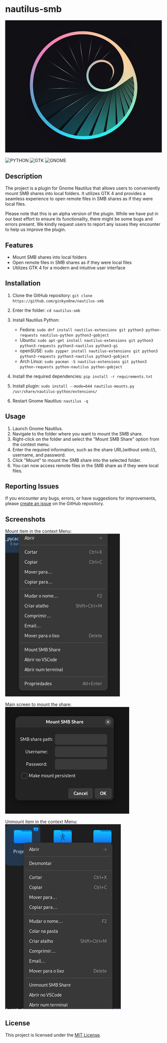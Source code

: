 # nautilus-smb
![  NAUTILUS SMB Logo](https://raw.githubusercontent.com/ginkyoOne/nautilus-smb/main/nautilus-smb.png)

![PYTHON](https://img.shields.io/badge/Pyhton-%23ffff6a?style=for%20the%20badge&logo=python&logoColor=white)
![GTK](https://img.shields.io/badge/GTK-03C75A?style=for%20the%20badge&logo=gtk&logoColor=white)
![GNOME](https://img.shields.io/badge/Gnome_44-%230b49c2?style=for%20the%20badge&logo=gnome&logoColor=white)

 
## Description

The project is a plugin for Gnome Nautilus that allows users to conveniently mount SMB shares into local folders. It utilizes GTK 4 and provides a seamless experience to open remote files in SMB shares as if they were local files.

Please note that this is an alpha version of the plugin. While we have put in our best effort to ensure its functionality, there might be some bugs and errors present. We kindly request users to report any issues they encounter to help us improve the plugin.

## Features

- Mount SMB shares into local folders
- Open remote files in SMB shares as if they were local files
- Utilizes GTK 4 for a modern and intuitive user interface

## Installation

1. Clone the GitHub repository: `git clone https://github.com/ginkyoOne/nautilus-smb`
2. Enter the folder: `cd nautilus-smb`
3. Install Nautilus Python: 
    - Fedora: `sudo dnf install nautilus-extensions git python3 python-requests nautilus-python python3-gobject`
    - Ubuntu: `sudo apt-get install nautilus-extensions git python3 python3-requests python3-nautilus python3-gi`
    - openSUSE: `sudo zypper install nautilus-extensions git python3 python3-requests python3-nautilus python3-gobject`
    - Arch Linux: `sudo pacman -S nautilus-extensions git python3 python-requests python-nautilus python-gobject`
   


5. Install the required dependencies: `pip install -r requirements.txt`
6. Install plugin: `sudo install --mode=644 nautilus-mounts.py /usr/share/nautilus-python/extensions/`
7. Restart Gnome Nautilus: `nautilus -q`

## Usage

1. Launch Gnome Nautilus.
2. Navigate to the folder where you want to mount the SMB share.
3. Right-click on the folder and select the "Mount SMB Share" option from the context menu.
4. Enter the required information, such as the share URL(without smb://), username, and password.
5. Click "Mount" to mount the SMB share into the selected folder.
6. You can now access remote files in the SMB share as if they were local files.

## Reporting Issues

If you encounter any bugs, errors, or have suggestions for improvements, please [create an issue](https://github.com/ginkyoOne/nautilus-smb/issues) on the GitHub repository.


## Screenshots

Mount item in the context Menu:  
![Mount item](https://raw.githubusercontent.com/ginkyoOne/nautilus-smb/main/screenshots/01.png)

Main screen to mount the share:  
![Mount Screen](https://raw.githubusercontent.com/ginkyoOne/nautilus-smb/main/screenshots/02.png)

Unmount item in the context Menu:  
![Unmount Item](https://raw.githubusercontent.com/ginkyoOne/nautilus-smb/main/screenshots/03.png)


## License

This project is licensed under the [MIT License](https://opensource.org/licenses/MIT).
